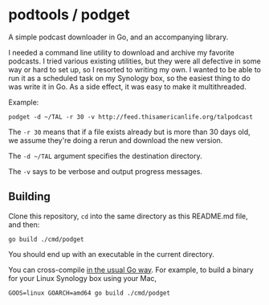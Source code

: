 # podtools / podget

A simple podcast downloader in Go, and an accompanying library.

I needed a command line utility to download and archive my favorite podcasts.
I tried various existing utilities, but they were all defective in some way or
hard to set up, so I resorted to writing my own. I wanted to be able to run it
as a scheduled task on my Synology box, so the easiest thing to do was write it
in Go. As a side effect, it was easy to make it multithreaded.

Example:

    podget -d ~/TAL -r 30 -v http://feed.thisamericanlife.org/talpodcast

The `-r 30` means that if a file exists already but is more than 30 days 
old, we assume they're doing a rerun and download the new version.

The `-d ~/TAL` argument specifies the destination directory.

The `-v` says to be verbose and output progress messages.

## Building

Clone this repository, `cd` into the same directory as this README.md file, and then:

    go build ./cmd/podget

You should end up with an executable in the current directory.

You can cross-compile [in the usual Go
way](https://dave.cheney.net/2015/08/22/cross-compilation-with-go-1-5). For
example, to build a binary for your Linux Synology box using your Mac,

    GOOS=linux GOARCH=amd64 go build ./cmd/podget

